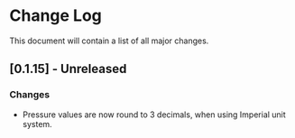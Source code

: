 # Change Log

This document will contain a list of all major changes.

## [0.1.15] - Unreleased

### Changes

- Pressure values are now round to 3 decimals, when using Imperial unit system.
